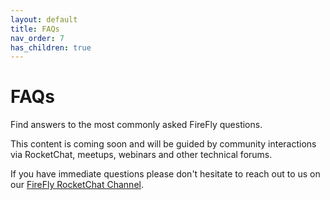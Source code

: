 ```yaml
---
layout: default
title: FAQs
nav_order: 7
has_children: true
---
```


# FAQs

Find answers to the most commonly asked FireFly questions.  

This content is coming soon and will be guided by community interactions via RocketChat, meetups, webinars and other technical forums.

If you have immediate questions please don't hesitate to reach out to us on our [FireFly RocketChat Channel](https://chat.hyperledger.org/channel/firefly-lab).
